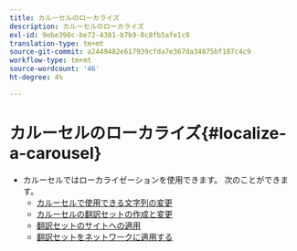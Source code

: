 ```yaml
---
title: カルーセルのローカライズ
description: カルーセルのローカライズ
exl-id: 9ebe390c-be72-4381-b7b9-8c8fb5afe1c9
translation-type: tm+mt
source-git-commit: a2449482e617939cfda7e367da34875bf187c4c9
workflow-type: tm+mt
source-wordcount: '46'
ht-degree: 4%

---
```


# カルーセルのローカライズ{#localize-a-carousel}

* カルーセルではローカライゼーションを使用できます。 次のことができます。
   * [カルーセルで使用できる文字列の変更](/help/using/c-settings-other/c-translation-sets/c-localize-strings.md#section_l2z_hkn_xz)
   * [カルーセルの翻訳セットの作成と変更](/help/using/c-settings-other/c-translation-sets/t-create-modify-translation-sets.md)
   * [翻訳セットのサイトへの適用](/help/using/c-settings-other/c-translation-sets/t-apply-a-translation-set-to-a-site.md)
   * [翻訳セットをネットワークに適用する](/help/using/c-settings-other/c-translation-sets/t-apply-a-translation-set-to-a-network.md)
